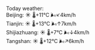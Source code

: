Today weather:  
Beijing: ☀️   🌡️+11°C 🌬️↙4km/h  
Tianjin: ☀️   🌡️+13°C 🌬️↑7km/h  
Shijiazhuang: ☀️   🌡️+7°C 🌬️↓4km/h  
Tangshan: ☀️   🌡️+12°C 🌬️↗6km/h  
